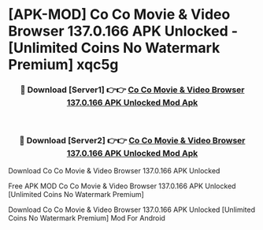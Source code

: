 # [APK-MOD] Co Co  Movie & Video Browser 137.0.166 APK Unlocked - [Unlimited Coins No Watermark Premium] xqc5g



<div align="center">
<h3>🔴 Download [Server1] 👉👉 <a href="https://momento.my/?title=Co_Co__Movie_&_Video_Browser_137.0.166_APK_Unlocked">Co Co  Movie & Video Browser 137.0.166 APK Unlocked Mod Apk</a></h3><br>

<h3>🔴 Download [Server2] 👉👉 <a href="https://momento.my/?title=Co_Co__Movie_&_Video_Browser_137.0.166_APK_Unlocked">Co Co  Movie & Video Browser 137.0.166 APK Unlocked Mod Apk</a></h3>
</div>



Download Co Co  Movie & Video Browser 137.0.166 APK Unlocked 

Free APK MOD Co Co  Movie & Video Browser 137.0.166 APK Unlocked [Unlimited Coins No Watermark Premium]

Download Co Co  Movie & Video Browser 137.0.166 APK Unlocked [Unlimited Coins No Watermark Premium] Mod For Android
